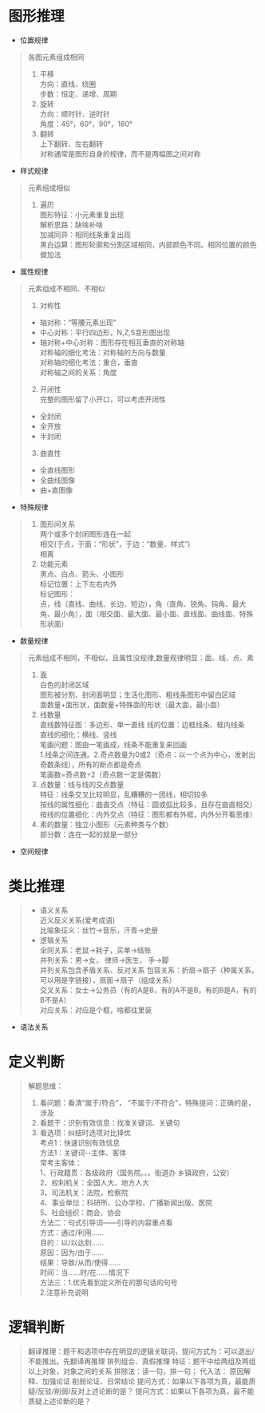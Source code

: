 # 图形推理
* 位置规律<br>
> 各图元素组成相同<br>
> 1. 平移<br>
> 方向：直线、绕圈<br>
> 步数：恒定、递增、周期<br>
> 2. 旋转<br>
> 方向：顺时针、逆时针<br>
> 角度：45°，60°，90°，180°<br>
> 3. 翻转<br>
> 上下翻转、左右翻转<br>
> 对称通常是图形自身的规律，而不是两幅图之间对称<br>
* 样式规律<br>
> 元素组成相似<br>
> 1. 遍历<br>
> 图形特征：小元素重复出现<br>
> 解析思路：缺啥补啥<br>
> 加减同异：相同线条重复出现<br>
> 黑白运算：图形轮廓和分割区域相同，内部颜色不同。相同位置的颜色做加法<br>

* 属性规律
> 元素组成不相同、不相似<br>
> 1. 对称性<br>
> * 轴对称：“等腰元素出现”<br>
> * 中心对称：平行四边形，N,Z,S变形图出现<br>
> * 轴对称+中心对称：图形存在相互垂直的对称轴<br>
> 对称轴的细化考法：对称轴的方向与数量<br>
> 对称轴的细化考法：重合，垂直<br>
> 对称轴之间的关系：角度<br>
> 2. 开闭性<br>
> 完整的图形留了小开口，可以考虑开闭性<br>
> * 全封闭<br>
> * 全开放<br>
> * 半封闭<br>
> 3. 曲直性<br>
> * 全直线图形<br>
> * 全曲线图像<br>
> * 曲+直图像<br>

* 特殊规律<br>
> 1. 图形间关系<br>
> 两个或多个封闭图形连在一起<br>
> 相交(于点，于面：“形状”，于边：“数量、样式”)<br>
> 相离<br>
> 2. 功能元素<br>
> 黑点、白点、箭头、小图形<br>
> 标记位置：上下左右内外<br>
> 标记图形：<br>
> 点，线（直线、曲线、长边、短边），角（直角、锐角、钝角、最大角、最小角），面（相交面、最大面、最小面、直线面、曲线面、特殊形状面）<br>
* 数量规律<br>
> 元素组成不相同，不相似，且属性没规律,数量规律明显：面、线、点、素<br>
> 1. 面<br>
> 白色的封闭区域<br>
> 图形被分割、封闭面明显；生活化图形、粗线条图形中留白区域<br>
> 面数量+面形状，面数量+特殊面的形状（最大面，最小面）
> 2. 线数量<br>
> 直线数特征图：多边形、单一直线
> 线的位置：边框线条、框内线条<br>
> 直线的细化：横线、竖线<br>
> 笔画问题：图由一笔画成，线条不能重复来回画<br>
> 1.线条之间连通。2.奇点数量为0或2（奇点：以一个点为中心，发射出奇数条线），所有的断点都是奇点<br>
> 笔画数=奇点数÷2（奇点数一定是偶数）<br>
> 3. 点数量：线与线的交点数量<br>
> 特征：线条交叉比较明显，乱糟糟的一团线，相切较多<br>
> 按线的属性细化：曲直交点（特征：圆或弧比较多，且存在曲直相交）<br>
> 按线的位置细化：内外交点（特征：图形都有外框，内外分开看思维）<br>
> 4. 素的数量：独立小图形（元素种类与个数）<br>
> 部分数：连在一起的就是一部分<br>
* 空间规律<br>

# 类比推理
> * 语义关系<br>
> 近义反义关系(爱考成语)<br>
> 比喻象征义：丝竹->音乐，汗青->史册<br>
> * 逻辑关系<br>
> 全同关系：老鼠->耗子，买单->结账<br>
> 并列关系：男->女， 律师->医生， 手->脚<br>
> 并列关系包含矛盾关系、反对关系
> 包容关系：折扇->扇子（种属关系，可以用是字链接），扇面->扇子（组成关系）<br>
> 交叉关系：女士->公务员（有的A是B，有的A不是B，有的B是A，有的B不是A）<br>
> 对应关系：对应是个框，啥都往里装<br>
* 语法关系<br>
# 定义判断
> 解题思维：
> 1. 看问题：看清“属于/符合”， “不属于/不符合”，特殊提问：正确的是，涉及<br>
> 2. 看题干：识别有效信息：找准关键词、关键句<br>
> 3. 看选项：纠结时选项对比择优<br>
> 考点1：快速识别有效信息<br>
> 方法1：关键词--主体、客体<br>
> 常考主客体：<br>
> 1、行政籍贯：各级政府（国务院。。。街道办 乡镇政府，公安）<br>
> 2、权利机关：全国人大、地方人大<br>
> 3、司法机关：法院，检察院<br>
> 4、事业单位：科研所、公办学校、广播新闻出版、医院<br>
> 5、社会组织：商会、协会<br>
> 方法二：句式引导词——引导的内容重点看<br>
> 方式：通过/利用……<br>
> 目的：以/以达到……<br>
> 原因：因为/由于……<br>
> 结果：导致/从而/使得……<br>
> 时间：当……时/在……情况下<br>
> 方法三：1.优先看到定义所在的那句话的句号<br>
> 2.注意补充说明<br>

# 逻辑判断
> 
> 翻译推理：题干和选项中存在明显的逻辑关联词，提问方式为：可以退出/不能推出。先翻译再推理
> 排列组合、真假推理
> 特征：题干中给两组及两组以上对象，对象之间的关系
> 排除法：读一句，排一句；
> 代入法： 
> 原因解释、加强论证
> 削弱论证、日常结论 
> 提问方式：如果以下各项为真，最能质疑/反驳/削弱/反对上述论断的是？
> 提问方式：如果以下各项为真，最不能质疑上述论断的是？